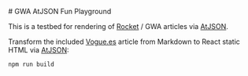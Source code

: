# GWA AtJSON Fun Playground

This is a testbed for rendering of [Rocket](https://github.com/CondeNast/rocket) / GWA articles via [AtJSON](https://github.com/CondeNast/atjson).

Transform the included [Vogue.es](https://www.vogue.es/belleza/articulos/mejores-protectores-solares-faciales-corporales-mas-pedidos-farmacias-2019) article from Markdown to React static HTML via [AtJSON](https://github.com/CondeNast/atjson):

```sh
npm run build
```
